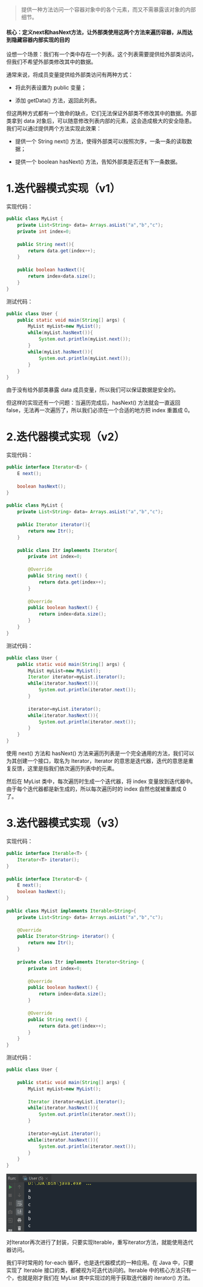 > 提供一种方法访问一个容器对象中的各个元素，而又不需暴露该对象的内部细节。 

#### 核心：定义next和hasNext方法，让外部类使用这两个方法来遍历容器，从而达到隐藏容器内部实现的目的

设想一个场景：我们有一个类中存在一个列表。这个列表需要提供给外部类访问，但我们不希望外部类修改其中的数据。 

通常来说，将成员变量提供给外部类访问有两种方式：

- 将此列表设置为 public 变量；

- 添加 getData() 方法，返回此列表。

但这两种方式都有一个致命的缺点，它们无法保证外部类不修改其中的数据。外部类拿到 data 对象后，可以随意修改列表内部的元素，这会造成极大的安全隐患。我们可以通过提供两个方法实现此效果：

- 提供一个 String next() 方法，使得外部类可以按照次序，一条一条的读取数据；

- 提供一个 boolean hasNext() 方法，告知外部类是否还有下一条数据。

# 1.迭代器模式实现（v1）

实现代码：
```java
public class MyList {
    private List<String> data= Arrays.asList("a","b","c");
    private int index=0;

    public String next(){
        return data.get(index++);
    }

    public boolean hasNext(){
        return index<data.size();
    }
}

```

测试代码：

```java
public class User {
    public static void main(String[] args) {
        MyList myList=new MyList();
        while(myList.hasNext()){
            System.out.println(myList.next());
        }
        while(myList.hasNext()){
            System.out.println(myList.next());
        }
    }
}
```

由于没有给外部类暴露 data 成员变量，所以我们可以保证数据是安全的。

但这样的实现还有一个问题：当遍历完成后，hasNext() 方法就会一直返回 false，无法再一次遍历了，所以我们必须在一个合适的地方把 index 重置成 0。

#  2.迭代器模式实现（v2）

实现代码：

```java
public interface Iterator<E> {
    E next();
    
    boolean hasNext();
}

public class MyList {
    private List<String> data= Arrays.asList("a","b","c");

    public Iterator iterator(){
        return new Itr();
    }

    public class Itr implements Iterator{
        private int index=0;

        @Override
        public String next() {
            return data.get(index++);
        }

        @Override
        public boolean hasNext() {
            return index<data.size();
        }
    }
}
```

测试代码：

```java
public class User {
    public static void main(String[] args) {
        MyList myList=new MyList();
        Iterator iterator=myList.iterator();
        while(iterator.hasNext()){
            System.out.println(iterator.next());
        }

        iterator=myList.iterator();
        while(iterator.hasNext()){
            System.out.println(iterator.next());
        }
    }
}

```

使用 next() 方法和 hasNext() 方法来遍历列表是一个完全通用的方法，我们可以为其创建一个接口，取名为 Iterator，Iterator 的意思是迭代器，迭代的意思是重复反馈，这里是指我们依次遍历列表中的元素。

然后在 MyList 类中，每次遍历时生成一个迭代器，将 index 变量放到迭代器中。由于每个迭代器都是新生成的，所以每次遍历时的 index 自然也就被重置成 0 了。

# 3.迭代器模式实现（v3）

实现代码：

```java
public interface Iterable<T> {
    Iterator<T> iterator();
}

public interface Iterator<E> {
    E next();
    boolean hasNext();
}

public class MyList implements Iterable<String>{
    private List<String> data= Arrays.asList("a","b","c");

    @Override
    public Iterator<String> iterator() {
        return new Itr();
    }

    private class Itr implements Iterator<String> {
        private int index=0;

        @Override
        public boolean hasNext() {
            return index<data.size();
        }

        @Override
        public String next() {
            return data.get(index++);
        }
    }
}
```

测试代码：

```java
public class User {

    public static void main(String[] args) {
        MyList myList=new MyList();

        Iterator iterator=myList.iterator();
        while(iterator.hasNext()){
            System.out.println(iterator.next());
        }

        iterator=myList.iterator();
        while(iterator.hasNext()){
            System.out.println(iterator.next());
        }
    }
}
```

![1685368221996](15.迭代器模式.assets/1685368221996.png)

对Iterator再次进行了封装，只要实现Iterable，重写iterator方法，就能使用迭代器访问。

我们平时常用的 for-each 循环，也是迭代器模式的一种应用。在 Java 中，只要实现了 Iterable 接口的类，都被视为可迭代访问的。Iterable 中的核心方法只有一个，也就是刚才我们在 MyList 类中实现过的用于获取迭代器的 iterator() 方法。